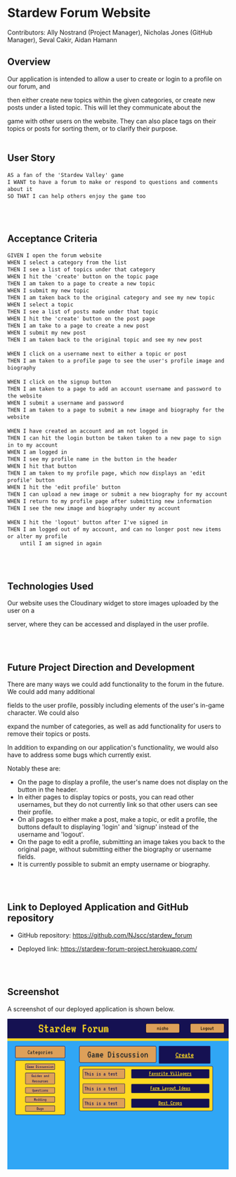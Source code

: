 # Stardew Forum Website

Contributors: Ally Nostrand (Project Manager), Nicholas Jones (GitHub Manager), Seval Cakir, Aidan Hamann

## Overview  

Our application is intended to allow a user to create or login
to a profile on our forum, and 

then either create new topics within
the given categories, or create new posts under a listed topic. This
will let they communicate about the 

game with other users on the 
website. They can also place tags on their topics or posts 
for sorting them, or to clarify their purpose.
<br></br>

## User Story 

    AS a fan of the 'Stardew Valley' game
    I WANT to have a forum to make or respond to questions and comments about it
    SO THAT I can help others enjoy the game too

<br></br>

## Acceptance Criteria 

    GIVEN I open the forum website
    WHEN I select a category from the list
    THEN I see a list of topics under that category
    WHEN I hit the 'create' button on the topic page
    THEN I am taken to a page to create a new topic
    WHEN I submit my new topic
    THEN I am taken back to the original category and see my new topic
    WHEN I select a topic
    THEN I see a list of posts made under that topic
    WHEN I hit the 'create' button on the post page
    THEN I am take to a page to create a new post
    WHEN I submit my new post
    THEN I am taken back to the original topic and see my new post

    WHEN I click on a username next to either a topic or post
    THEN I am taken to a profile page to see the user's profile image and biography

    WHEN I click on the signup button
    THEN I am taken to a page to add an account username and password to the website
    WHEN I submit a username and password
    THEN I am taken to a page to submit a new image and biography for the website

    WHEN I have created an account and am not logged in
    THEN I can hit the login button be taken taken to a new page to sign in to my account
    WHEN I am logged in
    THEN I see my profile name in the button in the header
    WHEN I hit that button
    THEN I am taken to my profile page, which now displays an 'edit profile' button
    WHEN I hit the 'edit profile' button
    THEN I can upload a new image or submit a new biography for my account
    WHEN I return to my profile page after submitting new information
    THEN I see the new image and biography under my account

    WHEN I hit the 'logout' button after I've signed in
    THEN I am logged out of my account, and can no longer post new items or alter my profile
        until I am signed in again

<br></br>

## Technologies Used 

Our website uses the Cloudinary widget to store images uploaded by the 
user on a 

server, where they can be accessed and displayed in the
user profile.

<br></br>

## Future Project Direction and Development

There are many ways we could add functionality to the forum in the future.
We could add many additional 

fields to the user profile, possibly including 
elements of the user's in-game character. We could also 

expand the number of 
categories, as well as add functionality for users to remove their topics or posts.

In addition to expanding on our application's functionality, we would also
have to address some bugs which currently exist. 

Notably these are:

* On the page to display a profile, the user's name does not display on the button in the header.
* In either pages to display topics or posts, you can read other usernames, but they do not currently link so that other users can see their profile.
* On all pages to either make a post, make a topic, or edit a profile, the buttons default to displaying 'login' and 'signup' instead of the username and 'logout'.
* On the page to edit a profile, submitting an image takes you back to the original page, without submitting either the biography or username fields.
* It is currently possible to submit an empty username or biography. 

<br></br>

## Link to Deployed Application and GitHub repository

* GitHub repository: https://github.com/NJscc/stardew_forum

* Deployed link: https://stardew-forum-project.herokuapp.com/

<br></br>
    
 ## Screenshot

A screenshot of our deployed application is shown below.

!["Our website screenshot."](./assets/images/forum_image.png)


